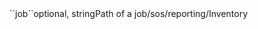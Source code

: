 <tr><td>``job``</td><td>optional, string</td><td>Path of a job</td><td>/sos/reporting/Inventory</td><td></td></tr>
